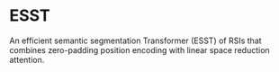 # ESST
An efficient semantic  segmentation Transformer (ESST) of RSIs that combines zero-padding position encoding with linear space reduction attention.
